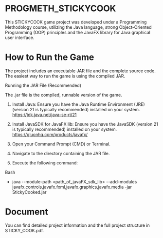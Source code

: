 # PROGMETH_STICKYCOOK
This STICKYCOOK game project was developed under a Programming Methodology course, utilizing the Java language, strong Object-Oriented Programming (OOP) principles and the JavaFX library for Java graphical user interface.

# How to Run the Game
The project includes an executable JAR file and the complete source code. The easiest way to run the game is using the compiled JAR.

Running the JAR File (Recommended)

The .jar file is the compiled, runnable version of the game.

1. Install Java: Ensure you have the Java Runtime Environment (JRE) (version 21 is typically recommended) installed on your system.
https://jdk.java.net/java-se-ri/21

2. Install JavaSDK for JavaFX lib: Ensure you have the JavaSDK (version 21 is typically recommended) installed on your system.
https://gluonhq.com/products/javafx/

3. Open your Command Prompt (CMD) or Terminal.

4. Navigate to the directory containing the JAR file.

5. Execute the following command:

Bash

- java --module-path <path_of_javaFX_sdk_lib> --add-modules javafx.controls,javafx.fxml,javafx.graphics,javafx.media -jar StickyCooked.jar

# Document

You can find detailed project information and the full project structure in STICKY_COOK.pdf.
